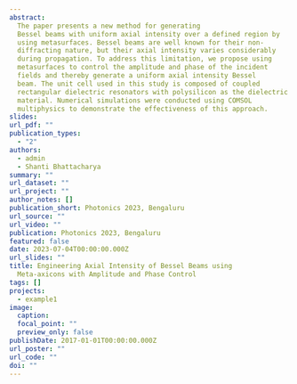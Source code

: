 ```yaml
---
abstract: 
  The paper presents a new method for generating
  Bessel beams with uniform axial intensity over a defined region by
  using metasurfaces. Bessel beams are well known for their non-
  diffracting nature, but their axial intensity varies considerably
  during propagation. To address this limitation, we propose using
  metasurfaces to control the amplitude and phase of the incident
  fields and thereby generate a uniform axial intensity Bessel
  beam. The unit cell used in this study is composed of coupled
  rectangular dielectric resonators with polysilicon as the dielectric
  material. Numerical simulations were conducted using COMSOL
  multiphysics to demonstrate the effectiveness of this approach.
slides: 
url_pdf: ""
publication_types:
  - "2"
authors:
  - admin
  - Shanti Bhattacharya
summary: ""
url_dataset: ""
url_project: ""
author_notes: []
publication_short: Photonics 2023, Bengaluru
url_source: ""
url_video: ""
publication: Photonics 2023, Bengaluru
featured: false
date: 2023-07-04T00:00:00.000Z
url_slides: ""
title: Engineering Axial Intensity of Bessel Beams using
  Meta-axicons with Amplitude and Phase Control
tags: []
projects:
  - example1
image:
  caption: 
  focal_point: ""
  preview_only: false
publishDate: 2017-01-01T00:00:00.000Z
url_poster: ""
url_code: ""
doi: ""
---
```

